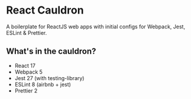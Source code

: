 # React Cauldron

A boilerplate for ReactJS web apps with initial configs for Webpack, Jest, ESLint & Prettier.

## What's in the cauldron?

- React 17
- Webpack 5
- Jest 27 (with testing-library)
- ESLint 8 (airbnb + jest)
- Prettier 2
